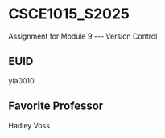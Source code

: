 # CSCE1015_S2025

Assignment for Module 9 --- Version Control

## EUID
yla0010
## Favorite Professor
Hadley Voss
